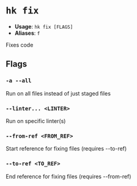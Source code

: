 # `hk fix`

- **Usage**: `hk fix [FLAGS]`
- **Aliases**: `f`

Fixes code

## Flags

### `-a --all`

Run on all files instead of just staged files

### `--linter... <LINTER>`

Run on specific linter(s)

### `--from-ref <FROM_REF>`

Start reference for fixing files (requires --to-ref)

### `--to-ref <TO_REF>`

End reference for fixing files (requires --from-ref)
